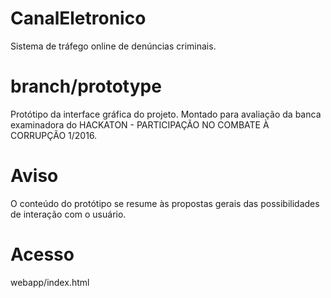 # CanalEletronico
Sistema de tráfego online de denúncias criminais.

# branch/prototype
Protótipo da interface gráfica do projeto.
Montado para avaliação da banca examinadora do HACKATON - PARTICIPAÇÃO NO COMBATE À CORRUPÇÃO 1/2016.

# Aviso
O conteúdo do protótipo se resume às propostas gerais das possibilidades de interação com o usuário.

# Acesso
webapp/index.html
